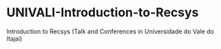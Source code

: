 # UNIVALI-Introduction-to-Recsys
Introduction to Recsys (Talk and Conferences in Universidade do Vale do Itajaí)

